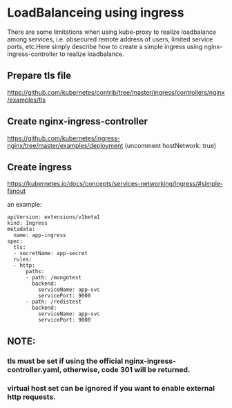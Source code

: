 # LoadBalanceing using ingress
There are some limitations when using kube-proxy to realize loadbalance among services, i.e. obsecured remote address of users, limited service ports, etc.Here simply describe how to create a simple ingress using nginx-ingress-controller to realize loadbalance.
## Prepare tls file
 https://github.com/kubernetes/contrib/tree/master/ingress/controllers/nginx/examples/tls
## Create nginx-ingress-controller
 https://github.com/kubernetes/ingress-nginx/tree/master/examples/deployment (uncomment hostNetwork: true)
## Create ingress
https://kubernetes.io/docs/concepts/services-networking/ingress/#simple-fanout

an example:

```
apiVersion: extensions/v1beta1
kind: Ingress
metadata:  
  name: app-ingress
spec:
  tls:  
  - secretName: app-secret  
  rules:  
  - http:      
      paths:      
      - path: /mongotest        
        backend:          
          serviceName: app-svc          
          servicePort: 9000      
      - path: /redistest        
        backend:          
          serviceName: app-svc          
          servicePort: 9000
```
## NOTE:
### tls must be set if using the official nginx-ingress-controller.yaml, otherwise, code 301 will be returned.
### virtual host set can be ignored if you want to enable external http requests.

